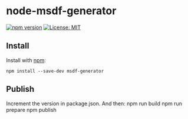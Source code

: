 # node-msdf-generator
[![npm version](https://badge.fury.io/js/msdf-generator.svg)](https://badge.fury.io/js/msdf-generator)
[![License: MIT](https://img.shields.io/badge/License-MIT-yellow.svg)](https://opensource.org/licenses/MIT)

## Install

Install with [npm](https://www.npmjs.com/):

    npm install --save-dev msdf-generator


## Publish

Increment the version in package.json. And then:
    npm run build
    npm run prepare
    npm publish